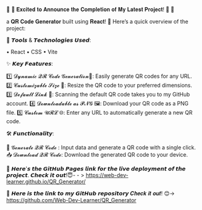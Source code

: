 🌟 🌟 𝐄𝐱𝐜𝐢𝐭𝐞𝐝 𝐭𝐨 𝐀𝐧𝐧𝐨𝐮𝐧𝐜𝐞 𝐭𝐡𝐞 𝐂𝐨𝐦𝐩𝐥𝐞𝐭𝐢𝐨𝐧 𝐨𝐟 𝐌𝐲 𝐋𝐚𝐭𝐞𝐬𝐭 𝐏𝐫𝐨𝐣𝐞𝐜𝐭! 🌟 🌟

a 𝐐𝐑 𝐂𝐨𝐝𝐞 𝐆𝐞𝐧𝐞𝐫𝐚𝐭𝐨𝐫 built using 𝐑𝐞𝐚𝐜𝐭! 🚀 Here’s a quick overview of the project:

🔧 𝙏𝙤𝙤𝙡𝙨 & 𝙏𝙚𝙘𝙝𝙣𝙤𝙡𝙤𝙜𝙞𝙚𝙨 𝙐𝙨𝙚𝙙:

• React
• CSS
• Vite

✨ 𝙆𝙚𝙮 𝙁𝙚𝙖𝙩𝙪𝙧𝙚𝙨:

1️⃣  𝓓𝔂𝓷𝓪𝓶𝓲𝓬 𝓠𝓡 𝓒𝓸𝓭𝓮 𝓖𝓮𝓷𝓮𝓻𝓪𝓽𝓲𝓸𝓷📱: Easily generate QR codes for any URL.
2️⃣   𝓒𝓾𝓼𝓽𝓸𝓶𝓲𝔃𝓪𝓫𝓵𝓮 𝓢𝓲𝔃𝓮 📏: Resize the QR code to your preferred dimensions.
3️⃣  𝓓𝓮𝓯𝓪𝓾𝓵𝓽 𝓛𝓲𝓷𝓴  🔗: Scanning the default QR code takes you to my GitHub account.
4️⃣   𝓓𝓸𝔀𝓷𝓵𝓸𝓪𝓭𝓪𝓫𝓵𝓮 𝓪𝓼 𝓟𝓝𝓖 🖼️: Download your QR code as a PNG file.
5️⃣  𝓒𝓾𝓼𝓽𝓸𝓶 𝓤𝓡𝓛 🌐: Enter any URL to automatically generate a new QR code.

🛠️ 𝙁𝙪𝙣𝙘𝙩𝙞𝙤𝙣𝙖𝙡𝙞𝙩𝙮:

🔲   𝓖𝓮𝓷𝓮𝓻𝓪𝓽𝓮 𝓠𝓡 𝓒𝓸𝓭𝓮 : Input data and generate a QR code with a single click.
📥  𝓓𝓸𝔀𝓷𝓵𝓸𝓪𝓭 𝓠𝓡 𝓒𝓸𝓭𝓮: Download the generated QR code to your device.

🔗 𝙃𝙚𝙧𝙚'𝙨 𝙩𝙝𝙚 𝙂𝙞𝙩𝙃𝙪𝙗 𝙋𝙖𝙜𝙚𝙨 𝙡𝙞𝙣𝙠 𝙛𝙤𝙧 𝙩𝙝𝙚 𝙡𝙞𝙫𝙚 𝙙𝙚𝙥𝙡𝙤𝙮𝙢𝙚𝙣𝙩 𝙤𝙛 𝙩𝙝𝙚 𝙥𝙧𝙤𝙟𝙚𝙘𝙩. 𝘾𝙝𝙚𝙘𝙠 𝙞𝙩 𝙤𝙪𝙩!😇- - >
https://web-dev-learner.github.io/QR_Generator/

🔗 𝙃𝙚𝙧𝙚 𝙞𝙨 𝙩𝙝𝙚 𝙡𝙞𝙣𝙠 𝙩𝙤 𝙢𝙮 𝙂𝙞𝙩𝙃𝙪𝙗 𝙧𝙚𝙥𝙤𝙨𝙞𝙩𝙤𝙧𝙮 𝑪𝒉𝒆𝒄𝒌 𝒊𝒕 𝒐𝒖𝒕!
 😊-> https://github.com/Web-Dev-Learner/QR_Generator

